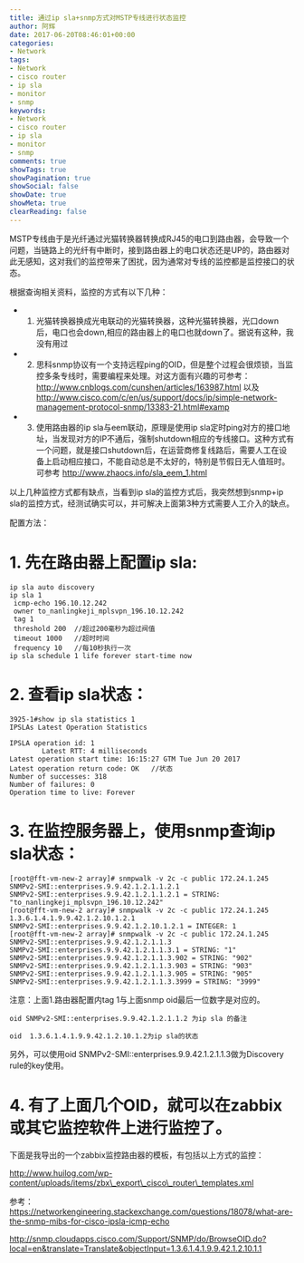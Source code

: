```yaml
---
title: 通过ip sla+snmp方式对MSTP专线进行状态监控
author: 阿辉
date: 2017-06-20T08:46:01+00:00
categories:
- Network
tags:
- Network
- cisco router
- ip sla
- monitor
- snmp
keywords:
- Network
- cisco router
- ip sla
- monitor
- snmp
comments: true
showTags: true
showPagination: true
showSocial: false
showDate: true
showMeta: true
clearReading: false
---
```

MSTP专线由于是光纤通过光猫转换器转换成RJ45的电口到路由器，会导致一个问题，当链路上的光纤有中断时，接到路由器上的电口状态还是UP的，路由器对此无感知，这对我们的监控带来了困扰，因为通常对专线的监控都是监控接口的状态。

根据查询相关资料，监控的方式有以下几种：

*  1. 光猫转换器换成光电联动的光猫转换器，这种光猫转换器，光口down后，电口也会down,相应的路由器上的电口也就down了。据说有这种，我没有用过
*  2. 思科snmp协议有一个支持远程ping的OID，但是整个过程会很烦锁，当监控多条专线时，需要编程来处理。对这方面有兴趣的可参考：
http://www.cnblogs.com/cunshen/articles/163987.html 
以及 
http://www.cisco.com/c/en/us/support/docs/ip/simple-network-management-protocol-snmp/13383-21.html#examp
*  3. 使用路由器的ip sla与eem联动，原理是使用ip sla定时ping对方的接口地址，当发现对方的IP不通后，强制shutdown相应的专线接口。这种方式有一个问题，就是接口shutdown后，在运营商修复线路后，需要人工在设备上启动相应接口，不能自动总是不太好的，特别是节假日无人值班时。可参考
http://www.zhaocs.info/sla_eem_1.html

<!--more-->
以上几种监控方式都有缺点，当看到ip sla的监控方式后，我突然想到snmp+ip sla的监控方式，经测试确实可以，并可解决上面第3种方式需要人工介入的缺点。

配置方法：

# 1. 先在路由器上配置ip sla:

```
ip sla auto discovery
ip sla 1
 icmp-echo 196.10.12.242
 owner to_nanlingkeji_mplsvpn_196.10.12.242
 tag 1
 threshold 200  //超过200毫秒为超过阀值
 timeout 1000   //超时时间
 frequency 10   //每10秒执行一次
ip sla schedule 1 life forever start-time now
```

# 2. 查看ip sla状态：

```
3925-1#show ip sla statistics 1
IPSLAs Latest Operation Statistics

IPSLA operation id: 1
        Latest RTT: 4 milliseconds
Latest operation start time: 16:15:27 GTM Tue Jun 20 2017
Latest operation return code: OK   //状态
Number of successes: 318
Number of failures: 0
Operation time to live: Forever
```

# 3. 在监控服务器上，使用snmp查询ip sla状态：

```
[root@fft-vm-new-2 array]# snmpwalk -v 2c -c public 172.24.1.245 SNMPv2-SMI::enterprises.9.9.42.1.2.1.1.2.1
SNMPv2-SMI::enterprises.9.9.42.1.2.1.1.2.1 = STRING: "to_nanlingkeji_mplsvpn_196.10.12.242"
[root@fft-vm-new-2 array]# snmpwalk -v 2c -c public 172.24.1.245 1.3.6.1.4.1.9.9.42.1.2.10.1.2.1
SNMPv2-SMI::enterprises.9.9.42.1.2.10.1.2.1 = INTEGER: 1
[root@fft-vm-new-2 array]# snmpwalk -v 2c -c public 172.24.1.245 SNMPv2-SMI::enterprises.9.9.42.1.2.1.1.3
SNMPv2-SMI::enterprises.9.9.42.1.2.1.1.3.1 = STRING: "1"
SNMPv2-SMI::enterprises.9.9.42.1.2.1.1.3.902 = STRING: "902"
SNMPv2-SMI::enterprises.9.9.42.1.2.1.1.3.903 = STRING: "903"
SNMPv2-SMI::enterprises.9.9.42.1.2.1.1.3.905 = STRING: "905"
SNMPv2-SMI::enterprises.9.9.42.1.2.1.1.3.3999 = STRING: "3999"
```

注意：上面1.路由器配置内tag 1与上面snmp oid最后一位数字是对应的。
```
oid SNMPv2-SMI::enterprises.9.9.42.1.2.1.1.2 为ip sla 的备注

oid  1.3.6.1.4.1.9.9.42.1.2.10.1.2为ip sla的状态
```
另外，可以使用oid SNMPv2-SMI::enterprises.9.9.42.1.2.1.1.3做为Discovery rule的key使用。


# 4. 有了上面几个OID，就可以在zabbix或其它监控软件上进行监控了。

下面是我导出的一个zabbix监控路由器的模板，有包括以上方式的监控：

http://www.huilog.com/wp-content/uploads/items/zbx\_export\_cisco\_router\_templates.xml


参考：https://networkengineering.stackexchange.com/questions/18078/what-are-the-snmp-mibs-for-cisco-ipsla-icmp-echo

http://snmp.cloudapps.cisco.com/Support/SNMP/do/BrowseOID.do?local=en&translate=Translate&objectInput=1.3.6.1.4.1.9.9.42.1.2.10.1.1